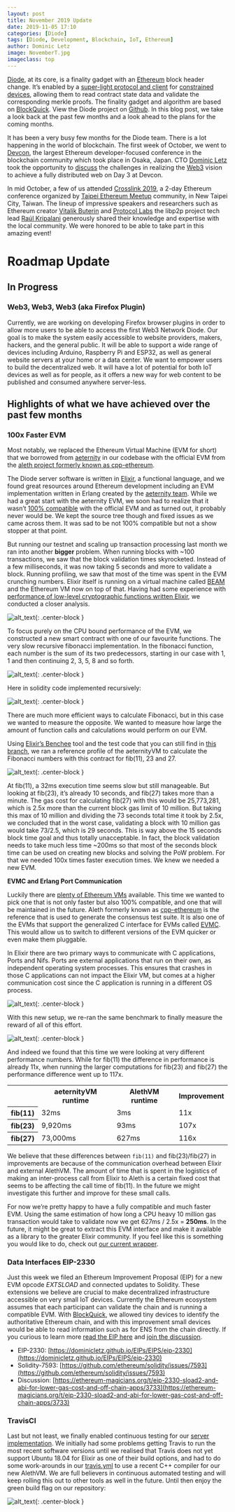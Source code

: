 ```yaml
---
layout: post
title: November 2019 Update
date: 2019-11-05 17:10
categories: [Diode]
tags: [Diode, Development, Blockchain, IoT, Ethereum]
author: Dominic Letz
image: NovemberT.jpg
imageclass: top
---
```


[Diode](https://diode.io/), at its core, is a finality gadget with an [Ethereum](https://www.ethereum.org/) block header change. It’s enabled by a [super-light protocol and client](https://diode.io/blockchain/how-blockquick-super-light-client-protocol-can-help-mitigate-eclipse-attacks-19161/) for [constrained devices](https://diode.io/iot/hardware-requirements-of-blockchain-clients-19196/), allowing them to read contract state data and validate the corresponding merkle proofs. The finality gadget and algorithm are based on [BlockQuick](https://eprint.iacr.org/2019/579.pdf). View the Diode project on [Github](https://github.com/diodechain). In this blog post, we take a look back at the past few months and a look ahead to the plans for the coming months.

It has been a very busy few months for the Diode team. There is a lot happening in the world of blockchain. The first week of October, we went to [Devcon](https://devcon.org/), the largest Ethereum developer-focused conference in the blockchain community which took place in Osaka, Japan. CTO [Dominic Letz](https://twitter.com/dominicletz) took the opportunity to [discuss](https://diode.io/devcon/Diode-Osaka-Devcon-V-Recap-19298/) the challenges in realizing the [Web3](https://blockchainhub.net/web3-decentralized-web/) vision to achieve a fully distributed web on Day 3 at Devcon.

In mid October, a few of us attended [Crosslink 2019](https://crosslink.taipei/), a 2-day Ethereum conference organized by [Taipei Ethereum Meetup](https://www.meetup.com/Taipei-Ethereum-Meetup/) community, in New Taipei City, Taiwan. The lineup of impressive speakers and researchers such as Ethereum creator [Vitalik Buterin](https://vitalik.ca/) and [Protocol Labs](https://libp2p.io/) the libp2p project tech lead [Raúl Kripalani](https://github.com/raulk) generously shared their knowledge and expertise with the local community. We were honored to be able to take part in this amazing event!

# Roadmap Update

## In Progress

### Web3, Web3, Web3 (aka Firefox Plugin)

Currently, we are working on developing Firefox browser plugins in order to allow more users to be able to access the first Web3 Network Diode. Our goal is to make the system easily accessible to website providers, makers, hackers, and the general public. It will be able to support a wide range of devices including Arduino, Raspberry Pi and ESP32, as well as general website servers at your home or a data center. We want to empower users to build the decentralized web. It will have a lot of potential for both IoT devices as well as for people, as it offers a new way for web content to be published and consumed anywhere server-less. 

## Highlights of what we have achieved over the past few months

### 100x Faster EVM

Most notably, we replaced the Ethereum Virtual Machine (EVM for short) that we borrowed from [aeternity](https://github.com/aeternity/aeternity/tree/master/apps/aevm/src) in our codebase with the official EVM from the [aleth project formerly known as cpp-ethereum](https://github.com/ethereum/aleth/blob/master/libaleth-interpreter/).

The Diode server software is written in [Elixir](https://elixir-lang.org/), a functional language, and we found great resources around Ethereum development including an EVM implementation written in Erlang created by the [aeternity team](https://aeternity.com). While we had a great start with the aeternity EVM, we soon had to realize that it wasn’t [100% compatible](https://github.com/aeternity/aeternity/issues/2497) with the official EVM and as turned out, it probably never would be. We kept the source tree though and fixed issues as we came across them. It was sad to be not 100% compatible but not a show stopper at that point.

But running our testnet and scaling up transaction processing last month we ran into another **bigger** problem. When running blocks with ~100 transactions, we saw that the block validation times skyrocketed. Instead of a few milliseconds, it was now taking 5 seconds and more to validate a block. Running profiling, we saw that most of the time was spent in the EVM crunching numbers. Elixir itself is running on a virtual machine called [BEAM](https://en.wikipedia.org/wiki/BEAM_(Erlang_virtual_machine)) and the Ethereum VM now on top of that. Having had some experience with [performance of low-level cryptographic functions written Elixir](https://elixirforum.com/t/ex-sha3-pure-elixir-implementation-of-sha3-and-keccak-1600-f/21943/8), we conducted a closer analysis. 

![alt_text](images/blog/November3.png "Tech Stack"){: .center-block }

To focus purely on the CPU bound performance of the EVM, we constructed a new smart contract with one of our favourite functions. The very slow recursive fibonacci implementation. In the fibonacci function, each number is the sum of its two predecessors, starting in our case with 1, 1 and then continuing 2, 3, 5, 8 and so forth.

![alt_text](images/blog/November1.png "Fibonacci Formula"){: .center-block }

Here in solidity code implemented recursively:

![alt_text](images/blog/November5.png "Solidity Code for Fibonacci"){: .center-block }

There are much more efficient ways to calculate Fibonacci, but in this case we wanted to measure the opposite. We wanted to measure how large the amount of function calls and calculations would perform on our EVM.

Using [Elixir’s Benchee](https://github.com/bencheeorg/benchee) tool and the test code that you can still find in [this branch](https://github.com/diodechain/diode_server_ex/tree/aevm_benchmark), we ran a reference profile of the aeternityVM to calculate the Fibonacci numbers with this contract for fib(11), 23 and 27. 

![alt_text](images/blog/November7.png "aeVM Measurement"){: .center-block }

At fib(11), a 32ms execution time seems slow but still manageable. But looking at fib(23), it’s already 10 seconds, and fib(27) takes more than a minute. The gas cost for calculating fib(27) with this would be 25,773,281, which is 2.5x more than the current block gas limit of 10 million. But taking this max of 10 million and dividing the 73 seconds total time it took by 2.5x, we concluded that in the worst case, validating a block with 10 million gas would take 73/2.5, which is 29 seconds. This is way above the 15 seconds block time goal and thus totally unacceptable. In fact, the block validation needs to take much less time ~200ms so that most of the seconds block time can be used on creating new blocks and solving the PoW problem. For that we needed 100x times faster execution times. We knew we needed a new EVM.

**EVMC and Erlang Port Communication**

Luckily there are [plenty of Ethereum VMs](https://github.com/ethereum/wiki/wiki/Ethereum-Virtual-Machine-(EVM)-Awesome-List) available. This time we wanted to pick one that is not only faster but also 100% compatible, and one that will be maintained in the future. Aleth formerly known as [cpp-ethereum](https://github.com/ethereum/cpp-ethereum/blob/develop/libevm/VM.cpp) is the reference that is used to generate the consensus test suite. It is also one of the EVMs that support the generalized C interface for EVMs called [EVMC](https://evmc.ethereum.org/). This would allow us to switch to different versions of the EVM quicker or even make them pluggable.

In Elixir there are two primary ways to communicate with C applications, Ports and Nifs. Ports are external applications that run on their own, as independent operating system processes. This ensures that crashes in those C applications can not impact the Elixir VM, but comes at a higher communication cost since the C application is running in a different OS process.

![alt_text](images/blog/November2.png "Tech Stack #2"){: .center-block }

With this new setup, we re-ran the same benchmark to finally measure the reward of all of this effort.

![alt_text](images/blog/November6.png "Measurement Aleth"){: .center-block }

And indeed we found that this time we were looking at very different performance numbers. While for fib(11) the difference in performance is already 11x, when running the larger computations for fib(23) and fib(27) the performance difference went up to 117x.

<table>
  <tr>
   <th></th>
   <th>aeternityVM runtime</th>
   <th>AlethVM runtime</th>
   <th>Improvement</th>
  </tr>
  <tr>
   <th>fib(11)</th>
   <td>32ms</td>
   <td>3ms</td>
   <td>11x</td>
  </tr>
  <tr>
   <th>fib(23)</th>
   <td>9,920ms</td>
   <td>93ms</td>
   <td>107x</td>
  </tr>
  <tr>
   <th>fib(27)</th>
   <td>73,000ms</td>
   <td>627ms</td>
   <td>116x</td>
  </tr>
</table>

We believe that these differences between `fib(11)` and fib(23)/fib(27) in improvements are because of the communication overhead between Elixir and external AlethVM. The amount of time that is spent in the logistics of making an inter-process call from Elixir to Aleth is a certain fixed cost that seems to be affecting the call time of fib(11). In the future we might investigate this further and improve for these small calls.

For now we’re pretty happy to have a fully compatible and much faster EVM. Using the same estimation of how long a CPU heavy 10 million gas transaction would take to validate now we get 627ms / 2.5x = **250ms**. In the future, it might be great to extract this EVM interface and make it available as a library to the greater Elixir community. If you feel like this is something you would like to do, check out [our current wrapper](https://github.com/diodechain/diode_server_ex/blob/master/lib/evm.ex).

### Data Interfaces EIP-2330

Just this week we filed an Ethereum Improvement Proposal (EIP) for a new EVM opcode _EXTSLOAD_ and connected updates to Solidity. These extensions we believe are crucial to make decentralized infrastructure accessible on very small IoT devices. Currently the Ethereum ecosystem assumes that each participant can validate the chain and is running a compatible EVM. With [BlockQuick](https://eprint.iacr.org/2019/579.pdf), we allowed tiny devices to identify the authoritative Ethereum chain, and with this improvement small devices would be able to read information such as for ENS from the chain directly. If you curious to learn more [read the EIP here](https://dominicletz.github.io/EIPs/EIPS/eip-2330) and [join the discussion](https://ethereum-magicians.org/t/eip-2330-sload2-and-abi-for-lower-gas-cost-and-off-chain-apps/3733).

* EIP-2330: [https://dominicletz.github.io/EIPs/EIPS/eip-2330](https://dominicletz.github.io/EIPs/EIPS/eip-2330)
* Solidity-7593: [https://github.com/ethereum/solidity/issues/7593](https://github.com/ethereum/solidity/issues/7593)
* Discussion: [https://ethereum-magicians.org/t/eip-2330-sload2-and-abi-for-lower-gas-cost-and-off-chain-apps/3733](https://ethereum-magicians.org/t/eip-2330-sload2-and-abi-for-lower-gas-cost-and-off-chain-apps/3733)

### TravisCI

Last but not least, we finally enabled continuous testing for our [server implementation](https://github.com/diodechain/diode_server_ex). We initially had some problems getting Travis to run the most recent software versions until we realised that Travis does not yet support Ubuntu 18.04 for Elixir as one of their build options, and had to do some work-arounds in our [travis.yml](https://github.com/diodechain/diode_server_ex/blob/master/.travis.yml) to use a recent C++ compiler for our new AlethVM. We are full believers in continuous automated testing and will keep rolling this out to other tools as well in the future. Until then enjoy the green build flag on our repository:

![alt_text](images/blog/November4.png "CircleCI Icon"){: .center-block }
